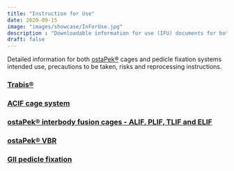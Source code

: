 ```yaml
---
title: "Instruction for Use"
date: 2020-09-15
image: "images/showcase/InForUse.jpg"
description : "Downloadable information for use (IFU) documents for both ostaPek® cages and pedicle fixation systems."
draft: false
---
```


Detailed information for both [ostaPek®](https://spinenuances.com/ostapek) cages and pedicle fixation systems intended use, precautions to be taken, risks and reprocessing instructions.

<!--more-->

### [Trabis®](https://saps2412.github.io/IFUs/US_Trabis_IFU_2018-04.pdf) 

### [ACIF cage system](https://saps2412.github.io/IFUs/US_ACIF_IFU_2017-09.pdf)

### [ostaPek® interbody fusion cages - ALIF, PLIF, TLIF and ELIF](https://saps2412.github.io/IFUs/US_ostaPek_Interbody_Fusion_Cages_IFU_2018-10.pdf)

### [ostaPek® VBR](https://saps2412.github.io/IFUs/US_VBR_System_IFU_2020-05.pdf)

### [GII pedicle fixation](https://saps2412.github.io/IFUs/US_GII_spinal_fixation_system_IFU_2020-05.pdf)

